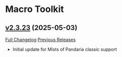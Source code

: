 # Macro Toolkit

## [v2.3.23](https://github.com/NumyAddon/MacroToolkit/tree/v2.3.23) (2025-05-03)
[Full Changelog](https://github.com/NumyAddon/MacroToolkit/compare/v2.3.22...v2.3.23) [Previous Releases](https://github.com/NumyAddon/MacroToolkit/releases)

- Initial update for Mists of Pandaria classic support  
